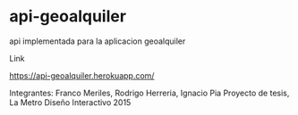 # api-geoalquiler

api implementada para la aplicacion geoalquiler

Link

https://api-geoalquiler.herokuapp.com/

Integrantes: Franco Meriles, Rodrigo Herreria, Ignacio Pia
Proyecto de tesis, La Metro Diseño Interactivo 2015

